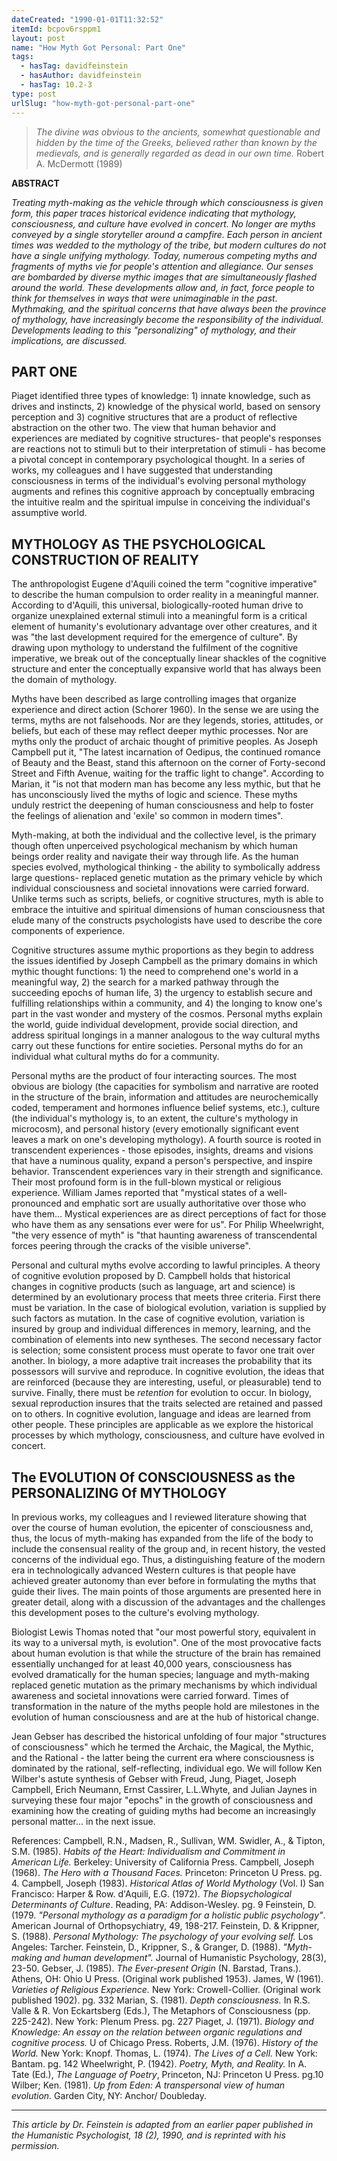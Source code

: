```yaml
---
dateCreated: "1990-01-01T11:32:52"
itemId: bcpov6rsppm1
layout: post
name: "How Myth Got Personal: Part One"
tags:
  - hasTag: davidfeinstein
  - hasAuthor: davidfeinstein
  - hasTag: 10.2-3
type: post
urlSlug: "how-myth-got-personal-part-one"
---
```


> *The divine was obvious to the ancients, somewhat questionable and hidden by the time of the Greeks, believed rather than known by the medievals, and is generally regarded as dead in our own time.* Robert A. McDermott (1989) 

**ABSTRACT** 

*Treating myth-making as the vehicle through which consciousness is given form, this paper traces historical evidence indicating that mythology, consciousness, and culture have evolved in concert. No longer are myths conveyed by a single storyteller around a campfire. Each person in ancient times was wedded to the mythology of the tribe, but modern cultures do not have a single unifying mythology. Today, numerous competing myths and fragments of myths vie for people's attention and allegiance. Our senses are bombarded by diverse mythic images that are simultaneously flashed around the world. These developments allow and, in fact, force people to think for themselves in ways that were unimaginable in the past. Mythmaking, and the spiritual concerns that have always been the province of mythology, have increasingly become the responsibility of the individual. Developments leading to this "personalizing" of mythology, and their implications, are discussed.*

## PART ONE

Piaget identified three types of knowledge: 1) innate knowledge, such as drives and instincts, 2) knowledge of the physical world, based on sensory perception and 3) cognitive structures that are a product of reflective abstraction on the other two. The view that human behavior and experiences are mediated by cognitive structures- that people's responses are reactions not to stimuli but to their interpretation of stimuli - has become a pivotal concept in contemporary psychological thought. In a series of works, my colleagues and I have suggested that understanding consciousness in terms of the individual's evolving personal mythology augments and refines this cognitive approach by conceptually embracing the intuitive realm and the spiritual impulse in conceiving the individual's assumptive world.

## MYTHOLOGY AS THE PSYCHOLOGICAL CONSTRUCTION OF REALITY

The anthropologist Eugene d'Aquili coined the term "cognitive imperative" to describe the human compulsion to order reality in a meaningful manner. According to d'Aquili, this universal, biologically-rooted human drive to organize unexplained external stimuli into a meaningful form is a critical element of humanity's evolutionary advantage over other creatures, and it was "the last development required for the emergence of culture". By drawing upon mythology to understand the fulfilment of the cognitive imperative, we break out of the conceptually linear shackles of the cognitive structure and enter the conceptually expansive world that has always been the domain of mythology. 

Myths have been described as large controlling images that organize experience and direct action (Schorer 1960). In the sense we are using the terms, myths are not falsehoods. Nor are they legends, stories, attitudes, or beliefs, but each of these may reflect deeper mythic processes. Nor are myths only the product of archaic thought of primitive peoples. As Joseph Campbell put it, "The latest incarnation of Oedipus, the continued romance of Beauty and the Beast, stand this afternoon on the corner of Forty-second Street and Fifth Avenue, waiting for the traffic light to change". According to Marian, it "is not that modern man has become any less mythic, but that he has unconsciously lived the myths of logic and science. These myths unduly restrict the deepening of human consciousness and help to foster the feelings of alienation and 'exile' so common in modern times".

Myth-making, at both the individual and the collective level, is the primary though often unperceived psychological mechanism by which human beings order reality and navigate their way through life. As the human species evolved, mythological thinking - the ability to symbolically address large questions- replaced genetic mutation as the primary vehicle by which individual consciousness and societal innovations were carried forward. Unlike terms such as scripts, beliefs, or cognitive structures, myth is able to embrace the intuitive and spiritual dimensions of human consciousness that elude many of the constructs psychologists have used to describe the core components of experience. 

Cognitive structures assume mythic proportions as they begin to address the issues identified by Joseph Campbell as the primary domains in which mythic thought functions: 1) the need to comprehend one's world in a meaningful way, 2) the search for a marked pathway through the succeeding epochs of human life, 3) the urgency to establish secure and fulfilling relationships within a community, and 4) the longing to know one's part in the vast wonder and mystery of the cosmos. Personal myths explain the world, guide individual development, provide social direction, and address spiritual longings in a manner analogous to the way cultural myths carry out these functions for entire societies. Personal myths do for an individual what cultural myths do for a community. 

Personal myths are the product of four interacting sources. The most obvious are biology (the capacities for symbolism and narrative are rooted in the structure of the brain, information and attitudes are neurochemically coded, temperament and hormones influence belief systems, etc.), culture (the individual's mythology is, to an extent, the culture's mythology in microcosm), and personal history (every emotionally significant event leaves a mark on one's developing mythology). A fourth source is rooted in transcendent experiences - those episodes, insights, dreams and visions that have a numinous quality, expand a person's perspective, and inspire behavior. Transcendent experiences vary in their strength and significance. Their most profound form is in the full-blown mystical or religious experience. William James reported that "mystical states of a well-pronounced and emphatic sort are usually authoritative over those who have them... Mystical experiences are as direct perceptions of fact for those who have them as any sensations ever were for us". For Philip Wheelwright, "the very essence of myth" is "that haunting awareness of transcendental forces peering through the cracks of the visible universe". 

Personal and cultural myths evolve according to lawful principles. A theory of cognitive evolution proposed by D. Campbell holds that historical changes in cognitive products (such as language, art and science) is determined by an evolutionary process that meets three criteria. First there must be variation. In the case of biological evolution, variation is supplied by such factors as mutation. In the case of cognitive evolution, variation is insured by group and individual differences in memory, learning, and the combination of elements into new syntheses. The second necessary factor is selection; some consistent process must operate to favor one trait over another. In biology, a more adaptive trait increases the probability that its possessors will survive and reproduce. In cognitive evolution, the ideas that are reinforced (because they are interesting, useful, or pleasurable) tend to survive. Finally, there must be *retention* for evolution to occur. In biology, sexual reproduction insures that the traits selected are retained and passed on to others. In cognitive evolution, language and ideas are learned from other people. These principles are applicable as we explore the historical processes by which mythology, consciousness, and culture have evolved in concert.

## The EVOLUTION Of CONSCIOUSNESS as the PERSONALIZING Of MYTHOLOGY 

In previous works, my colleagues and I reviewed literature showing that over the course of human evolution, the epicenter of consciousness and, thus, the locus of myth-making has expanded from the life of the body to include the consensual reality of the group and, in recent history, the vested concerns of the individual ego. Thus, a distinguishing feature of the modern era in technologically advanced Western cultures is that people have achieved greater autonomy than ever before in formulating the myths that guide their lives. The main points of those arguments are presented here in greater detail, along with a discussion of the advantages and the challenges this development poses to the culture's evolving mythology. 

Biologist Lewis Thomas noted that "our most powerful story, equivalent in its way to a universal myth, is evolution". One of the most provocative facts about human evolution is that while the structure of the brain has remained essentially unchanged for at least 40,000 years, consciousness has evolved dramatically for the human species; language and myth-making replaced genetic mutation as the primary mechanisms by which individual awareness and societal innovations were carried forward. Times of transformation in the nature of the myths people hold are milestones in the evolution of human consciousness and are at the hub of historical change. 

Jean Gebser has described the historical unfolding of four major "structures of consciousness" which he termed the Archaic, the Magical, the Mythic, and the Rational - the latter being the current era where consciousness is dominated by the rational, self-reflecting, individual ego. We will follow Ken Wilber's astute synthesis of Gebser with Freud, Jung, Piaget, Joseph Campbell, Erich Neumann, Ernst Cassirer, L.L.Whyte, and Julian Jaynes in surveying these four major "epochs" in the growth of consciousness and examining how the creating of guiding myths had become an increasingly personal matter... in the next issue. 

References:
Campbell, R.N., Madsen, R., Sullivan, WM. Swidler, A., & Tipton, S.M. (1985). *Habits of the Heart: Individualism and Commitment in American Life.* Berkeley: University of California Press.
Campbell, Joseph (1968). *The Hero with a Thousand Faces.* Princeton: Princeton U Press. pg. 4.
Campbell, Joseph (1983). *Historical Atlas of World Mythology* (Vol. I) San Francisco: Harper & Row.
d'Aquili, E.G. (1972). *The Biopsychological Determinants of Culture*. Reading, PA: Addison-Wesley. pg. 9
Feinstein, D. (1979. *"Personal mythology as a paradigm for a holistic public psychology"*. American Journal of Orthopsychiatry, 49, 198-217.
Feinstein, D. & Krippner, S. (1988). *Personal Mythology: The psychology of your evolving self.* Los Angeles: Tarcher.
Feinstein, D., Krippner, S., & Granger, D. (1988). *"Myth-making and human development".* Journal of Humanistic Psychology, 28(3), 23-50.
Gebser, J. (1985). *The Ever-present Origin* (N. Barstad, Trans.). Athens, OH: Ohio U Press. (Original work published 1953). 
James, W (1961). *Varieties of Religious Experience.* New York: Crowell-Collier. (Original work published 1902). pg. 332 
Marian, S. (1981). *Depth consciousness.* In R.S. Valle & R. Von Eckartsberg (Eds.), The Metaphors of Consciousness (pp. 225-242). New York: Plenum Press. pg. 227 
Piaget, J. (1971). *Biology and Knowledge: An essay on the relation between organic regulations and cognitive process.* U of Chicago Press. 
Roberts, J.M. (1976). *History of the World.* New York: Knopf. 
Thomas, L. (1974). *The Lives of a Cell.* New York: Bantam. pg. 142 
Wheelwright, P. (1942). *Poetry, Myth, and Reality.* In A. Tate (Ed.), *The Language of Poetry*, Princeton, NJ: Princeton U Press. pg.10 
Wilber; Ken. (1981). *Up from Eden: A transpersonal view of human evolution.* Garden City, NY: Anchor/ Doubleday. 

<hr>

*This article by Dr. Feinstein is adapted from an earlier paper published in the Humanistic Psychologist, 18 (2), 1990, and is reprinted with his permission.*





